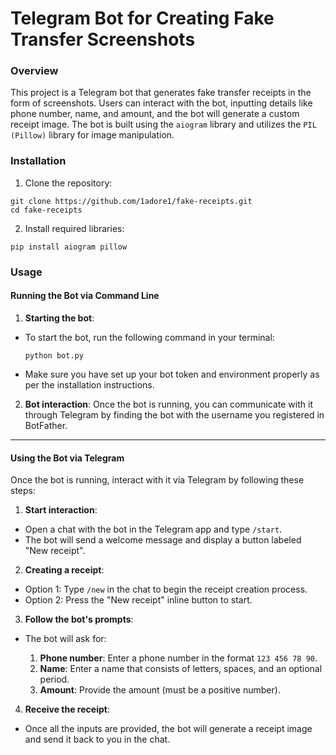 # Telegram Bot for Creating Fake Transfer Screenshots
### Overview
This project is a Telegram bot that generates fake transfer receipts in the form of screenshots. 
Users can interact with the bot, inputting details like phone number, name, and amount, and the bot will generate a custom receipt image. 
The bot is built using the ```aiogram``` library and utilizes the ```PIL (Pillow)``` library for image manipulation.
### Installation
1. Clone the repository:
```
git clone https://github.com/1adore1/fake-receipts.git
cd fake-receipts
```
2. Install required libraries:
```
pip install aiogram pillow
```
### Usage
#### Running the Bot via Command Line
1) **Starting the bot**:

  * To start the bot, run the following command in your terminal:
    ```
    python bot.py
    ```
  * Make sure you have set up your bot token and environment properly as per the installation instructions.
  2) **Bot interaction**: Once the bot is running, you can communicate with it through Telegram by finding the bot with the username you registered in BotFather.
---
#### Using the Bot via Telegram
Once the bot is running, interact with it via Telegram by following these steps:

1) **Start interaction**:

  * Open a chat with the bot in the Telegram app and type ```/start```.
  * The bot will send a welcome message and display a button labeled "New receipt".
2) **Creating a receipt**:
  
  * Option 1: Type ```/new``` in the chat to begin the receipt creation process.
  * Option 2: Press the "New receipt" inline button to start.
3. **Follow the bot's prompts**:
* The bot will ask for:
  
  1) **Phone number**: Enter a phone number in the format ```123 456 78 90```.
  2) **Name**: Enter a name that consists of letters, spaces, and an optional period.
  3) **Amount**: Provide the amount (must be a positive number).
4. **Receive the receipt**:
* Once all the inputs are provided, the bot will generate a receipt image and send it back to you in the chat.
